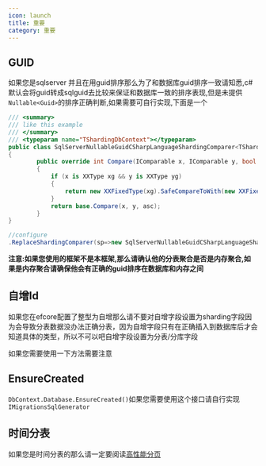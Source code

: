```yaml
---
icon: launch
title: 重要
category: 重要
---
```

## GUID
如果您是sqlserver 并且在用guid排序那么为了和数据库guid排序一致请知悉,c#默认会将guid转成sqlguid去比较来保证和数据库一致的排序表现,但是未提供`Nullable<Guid>`的排序正确判断,如果需要可自行实现,下面是一个
```csharp
/// <summary>
/// like this example
/// </summary>
/// <typeparam name="TShardingDbContext"></typeparam>
public class SqlServerNullableGuidCSharpLanguageShardingComparer<TShardingDbContext>:CSharpLanguageShardingComparer<TShardingDbContext> where TShardingDbContext : DbContext, IShardingDbContext
{
        public override int Compare(IComparable x, IComparable y, bool asc)
        {
            if (x is XXType xg && y is XXType yg)
            {
                return new XXFixedType(xg).SafeCompareToWith(new XXFixedType(yg), asc);
            }
            return base.Compare(x, y, asc);
        }
}

//configure
.ReplaceShardingComparer(sp=>new SqlServerNullableGuidCSharpLanguageShardingComparer<DefaultShardingDbContext>())
```
**注意:如果您使用的框架不是本框架,那么请确认他的分表聚合是否是内存聚合,如果是内存聚合请确保他会有正确的guid排序在数据库和内存之间**

## 自增Id
如果您在efcore配置了整型为自增那么请不要对自增字段设置为sharding字段因为会导致分表数据没办法正确分表，因为自增字段只有在正确插入到数据库后才会知道具体的类型，所以不可以吧自增字段设置为分表/分库字段

如果您需要使用一下方法需要注意
## EnsureCreated
`DbContext.Database.EnsureCreated()`如果您需要使用这个接口请自行实现`IMigrationsSqlGenerator`

## 时间分表
如果您是时间分表的那么请一定要阅读[高性能分页](/adv/pagination)